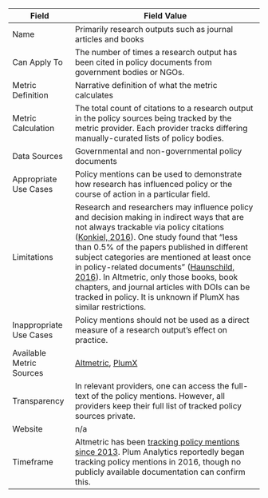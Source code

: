 | Field | Field Value |
|------------------------------|-------------------------------------------------|
| Name | Primarily research outputs such as journal articles and books
| Can Apply To | The number of times a research output has been cited in policy documents from government bodies or NGOs.
| Metric Definition | Narrative definition of what the metric calculates
| Metric Calculation | The total count of citations to a research output in the policy sources being tracked by the metric provider. Each provider tracks differing manually-curated lists of policy bodies.
| Data Sources | Governmental and non-governmental policy documents
| Appropriate Use Cases | Policy mentions can be used to demonstrate how research has influenced policy or the course of action in a particular field.
| Limitations | Research and researchers may influence policy and decision making in indirect ways that are not always trackable via policy citations ([Konkiel, 2016](http://blogs.lse.ac.uk/impactofsocialsciences/2016/02/02/tracking-the-path-from-research-to-public-policy-on-the-social-web/)). One study found that “less than 0.5% of the papers published in different subject categories are mentioned at least once in policy-related documents” ([Haunschild, 2016](https://arxiv.org/abs/1612.01822)). In Altmetric, only those books, book chapters, and journal articles with DOIs can be tracked in policy. It is unknown if PlumX has similar restrictions.
| Inappropriate Use Cases | Policy mentions should not be used as a direct measure of a research output’s effect on practice.
| Available Metric Sources | [Altmetric](http://altmetric.com/), [PlumX](http://plumanalytics.com/)
| Transparency | In relevant providers, one can access the full-text of the policy mentions. However, all providers keep their full list of tracked policy sources private.
| Website | n/a
| Timeframe | Altmetric has been [tracking policy mentions since 2013](https://help.altmetric.com/support/solutions/articles/6000136884-when-did-altmetric-start-tracking-attention-to-each-attention-source-). Plum Analytics reportedly began tracking policy mentions in 2016, though no publicly available documentation can confirm this.
